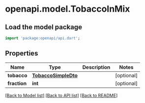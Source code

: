 # openapi.model.TobaccoInMix

## Load the model package
```dart
import 'package:openapi/api.dart';
```

## Properties
Name | Type | Description | Notes
------------ | ------------- | ------------- | -------------
**tobacco** | [**TobaccoSimpleDto**](TobaccoSimpleDto.md) |  | [optional] 
**fraction** | **int** |  | [optional] 

[[Back to Model list]](../README.md#documentation-for-models) [[Back to API list]](../README.md#documentation-for-api-endpoints) [[Back to README]](../README.md)


